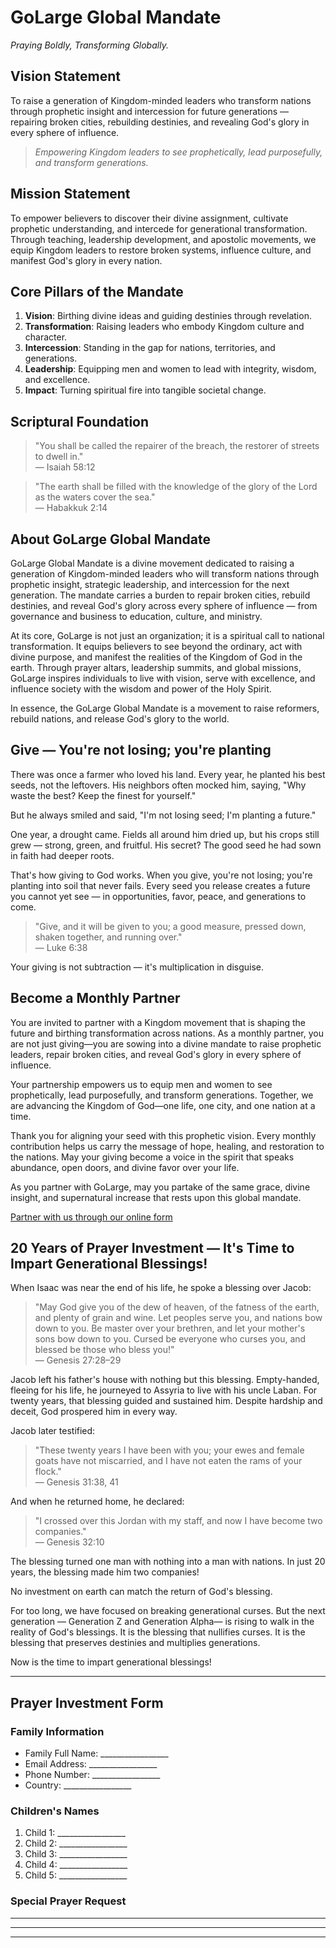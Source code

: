 # GoLarge Global Mandate
*Praying Boldly, Transforming Globally.*

## Vision Statement
To raise a generation of Kingdom-minded leaders who transform nations through prophetic insight and intercession for future generations — repairing broken cities, rebuilding destinies, and revealing God's glory in every sphere of influence.

> *Empowering Kingdom leaders to see prophetically, lead purposefully, and transform generations.*

## Mission Statement
To empower believers to discover their divine assignment, cultivate prophetic understanding, and intercede for generational transformation. Through teaching, leadership development, and apostolic movements, we equip Kingdom leaders to restore broken systems, influence culture, and manifest God's glory in every nation.

## Core Pillars of the Mandate

1. **Vision**: Birthing divine ideas and guiding destinies through revelation.
2. **Transformation**: Raising leaders who embody Kingdom culture and character.
3. **Intercession**: Standing in the gap for nations, territories, and generations.
4. **Leadership**: Equipping men and women to lead with integrity, wisdom, and excellence.
5. **Impact**: Turning spiritual fire into tangible societal change.

## Scriptural Foundation
> "You shall be called the repairer of the breach, the restorer of streets to dwell in."  
> — Isaiah 58:12

> "The earth shall be filled with the knowledge of the glory of the Lord as the waters cover the sea."  
> — Habakkuk 2:14

## About GoLarge Global Mandate
GoLarge Global Mandate is a divine movement dedicated to raising a generation of Kingdom-minded leaders who will transform nations through prophetic insight, strategic leadership, and intercession for the next generation. The mandate carries a burden to repair broken cities, rebuild destinies, and reveal God's glory across every sphere of influence — from governance and business to education, culture, and ministry.

At its core, GoLarge is not just an organization; it is a spiritual call to national transformation. It equips believers to see beyond the ordinary, act with divine purpose, and manifest the realities of the Kingdom of God in the earth. Through prayer altars, leadership summits, and global missions, GoLarge inspires individuals to live with vision, serve with excellence, and influence society with the wisdom and power of the Holy Spirit.

In essence, the GoLarge Global Mandate is a movement to raise reformers, rebuild nations, and release God's glory to the world.

## Give — You're not losing; you're planting
There was once a farmer who loved his land. Every year, he planted his best seeds, not the leftovers. His neighbors often mocked him, saying, "Why waste the best? Keep the finest for yourself."

But he always smiled and said, "I'm not losing seed; I'm planting a future."

One year, a drought came. Fields all around him dried up, but his crops still grew — strong, green, and fruitful. His secret? The good seed he had sown in faith had deeper roots.

That's how giving to God works. When you give, you're not losing; you're planting into soil that never fails. Every seed you release creates a future you cannot yet see — in opportunities, favor, peace, and generations to come.

> "Give, and it will be given to you; a good measure, pressed down, shaken together, and running over."  
> — Luke 6:38

Your giving is not subtraction — it's multiplication in disguise.

## Become a Monthly Partner
You are invited to partner with a Kingdom movement that is shaping the future and birthing transformation across nations. As a monthly partner, you are not just giving—you are sowing into a divine mandate to raise prophetic leaders, repair broken cities, and reveal God's glory in every sphere of influence.

Your partnership empowers us to equip men and women to see prophetically, lead purposefully, and transform generations. Together, we are advancing the Kingdom of God—one life, one city, and one nation at a time.

Thank you for aligning your seed with this prophetic vision. Every monthly contribution helps us carry the message of hope, healing, and restoration to the nations. May your giving become a voice in the spirit that speaks abundance, open doors, and divine favor over your life.

As you partner with GoLarge, may you partake of the same grace, divine insight, and supernatural increase that rests upon this global mandate.

[Partner with us through our online form](https://forms.gle/zHPxcyqGV8EruD4X7)

## 20 Years of Prayer Investment — It's Time to Impart Generational Blessings!

When Isaac was near the end of his life, he spoke a blessing over Jacob:

> "May God give you of the dew of heaven, of the fatness of the earth, and plenty of grain and wine. Let peoples serve you, and nations bow down to you. Be master over your brethren, and let your mother's sons bow down to you. Cursed be everyone who curses you, and blessed be those who bless you!"  
> — Genesis 27:28–29

Jacob left his father's house with nothing but this blessing. Empty-handed, fleeing for his life, he journeyed to Assyria to live with his uncle Laban. For twenty years, that blessing guided and sustained him. Despite hardship and deceit, God prospered him in every way.

Jacob later testified:
> "These twenty years I have been with you; your ewes and female goats have not miscarried, and I have not eaten the rams of your flock."  
> — Genesis 31:38, 41

And when he returned home, he declared:
> "I crossed over this Jordan with my staff, and now I have become two companies."  
> — Genesis 32:10

The blessing turned one man with nothing into a man with nations. In just 20 years, the blessing made him two companies!

No investment on earth can match the return of God's blessing.

For too long, we have focused on breaking generational curses. But the next generation — Generation Z and Generation Alpha— is rising to walk in the reality of God's blessings. It is the blessing that nullifies curses. It is the blessing that preserves destinies and multiplies generations.

Now is the time to impart generational blessings!

---

## Prayer Investment Form

### Family Information
- Family Full Name: _________________
- Email Address: _________________
- Phone Number: _________________
- Country: _________________

### Children's Names
1. Child 1: _________________
2. Child 2: _________________
3. Child 3: _________________
4. Child 4: _________________
5. Child 5: _________________

### Special Prayer Request
_________________________________
_________________________________
_________________________________
